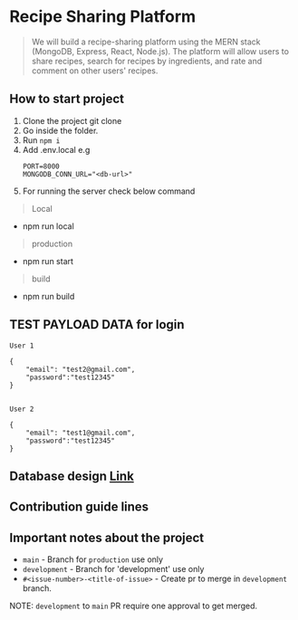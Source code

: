 # Recipe Sharing Platform
>  We will build a recipe-sharing platform using the MERN stack (MongoDB, Express, React, Node.js). The platform will allow users to share recipes, search for recipes by ingredients, and rate and comment on other users' recipes.

## How to start project

1. Clone the project git clone <cloned-url>
2. Go inside the folder.
3. Run `npm i`
4. Add .env.local e.g
   ``` 
   PORT=8000
   MONGODB_CONN_URL="<db-url>"
   ```
5. For running the server check below command

> Local
- npm run local

> production
- npm run start

> build
- npm run build


## TEST PAYLOAD DATA for login

```
User 1

{
    "email": "test2@gmail.com",
    "password":"test12345"
}


User 2

{
    "email": "test1@gmail.com",
    "password":"test12345"
}

```


## Database design [Link](https://www.plantuml.com/plantuml/png/hP7HJy8m4CRVzrUSyuKPGNqbom9YI8n63SApAUk9DMktj5V16FztIvkHq83pmRwi-Uxhx-wxZGmnJLPMoGd7Lw4GvcnPOKynYHcK5JC6jdV8S-ZDpq-dqx4x6HJ5xi7JNM-JGMwBJNvXYoG9W8L1dS5N0kuunulW6GpXSVcE9TroBrjdyUmXF9CMQkLLb4nK-rBZfbZNck-hfKP6oCVav1jtIxxRtZCiHOCTtKbG5RLsNurSe2BZ2lV2K1wgXIyRmiP4BoHRHP16OyCq8r6hkV3X7gnSelP5fplV8MrIMqLxXJRWzMSq-c_9FUiFUuyrxLSMgV6u7SqdjPIewD-wbu7N_TSNMsHwbKA_3-dbO72Mmgmb1h-1ug2hpRSI7ySyazqKQoq2AS2FiLmO3BZO60FVsDOqGiMjh7u0)

## Contribution guide lines


## Important notes about the project

- `main` - Branch for `production` use only
- `development`  - Branch for 'development' use only
- `#<issue-number>-<title-of-issue>` - Create pr to merge in `development` branch.

NOTE: `development` to `main` PR require one approval to get merged.

